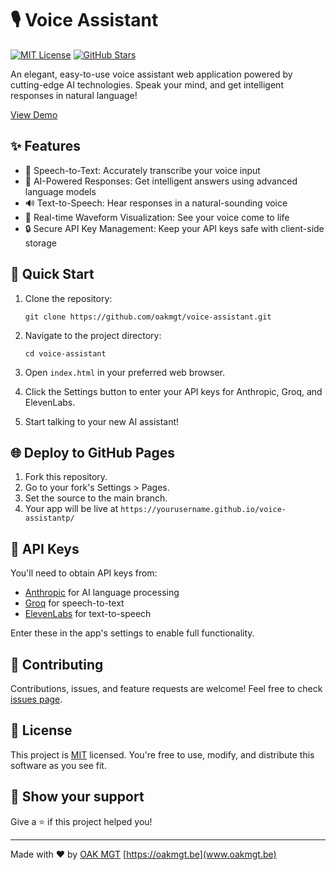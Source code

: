 # 🎙️ Voice Assistant

[![MIT License](https://img.shields.io/badge/License-MIT-green.svg)](https://choosealicense.com/licenses/mit/)
[![GitHub Stars](https://img.shields.io/github/stars/oakmgt/voice-assistant.svg)](https://github.com/oakmgt/voice-assistant/stargazers)

An elegant, easy-to-use voice assistant web application powered by cutting-edge AI technologies. Speak your mind, and get intelligent responses in natural language!

[View Demo](https://oakmgt.be/voice-assistant/)

## ✨ Features

- 🎤 Speech-to-Text: Accurately transcribe your voice input
- 🧠 AI-Powered Responses: Get intelligent answers using advanced language models
- 🔊 Text-to-Speech: Hear responses in a natural-sounding voice
- 🌊 Real-time Waveform Visualization: See your voice come to life
- 🔒 Secure API Key Management: Keep your API keys safe with client-side storage

## 🚀 Quick Start

1. Clone the repository:
   ```
   git clone https://github.com/oakmgt/voice-assistant.git
   ```

2. Navigate to the project directory:
   ```
   cd voice-assistant
   ```

3. Open `index.html` in your preferred web browser.

4. Click the Settings button to enter your API keys for Anthropic, Groq, and ElevenLabs.

5. Start talking to your new AI assistant!

## 🌐 Deploy to GitHub Pages

1. Fork this repository.
2. Go to your fork's Settings > Pages.
3. Set the source to the main branch.
4. Your app will be live at `https://yourusername.github.io/voice-assistantp/`

## 🔑 API Keys

You'll need to obtain API keys from:
- [Anthropic](https://www.anthropic.com) for AI language processing
- [Groq](https://www.groq.com) for speech-to-text
- [ElevenLabs](https://www.elevenlabs.io) for text-to-speech

Enter these in the app's settings to enable full functionality.

## 🤝 Contributing

Contributions, issues, and feature requests are welcome! Feel free to check [issues page](https://github.com/oakmgt/voice-assistant/issues).

## 📄 License

This project is [MIT](https://choosealicense.com/licenses/mit/) licensed. You're free to use, modify, and distribute this software as you see fit.

## 🌟 Show your support

Give a ⭐️ if this project helped you!

---

Made with ❤️ by [OAK MGT](https://github.com/oakmgt) [https://oakmgt.be](www.oakmgt.be)